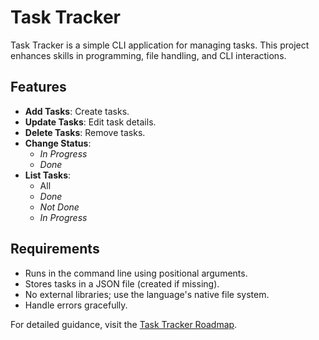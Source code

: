 # Task Tracker

Task Tracker is a simple CLI application for managing tasks. This project enhances skills in programming, file handling, and CLI interactions.

## Features

- **Add Tasks**: Create tasks.
- **Update Tasks**: Edit task details.
- **Delete Tasks**: Remove tasks.
- **Change Status**:
  - *In Progress*
  - *Done*
- **List Tasks**:
  - All
  - *Done*
  - *Not Done*
  - *In Progress*

## Requirements

- Runs in the command line using positional arguments.
- Stores tasks in a JSON file (created if missing).
- No external libraries; use the language's native file system.
- Handle errors gracefully.

For detailed guidance, visit the [Task Tracker Roadmap](https://roadmap.sh/projects/task-tracker).